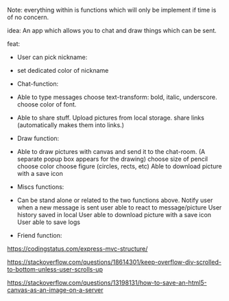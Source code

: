 Note: everything within <!-- --> is functions which will only be implement if time is of no concern. 

idea:
An app which allows you to chat and draw things which can be sent.

feat:

* User can pick nickname:
 - set dedicated color of nickname

* Chat-function:
 - Able to type messages
	choose text-transform: bold, italic, underscore.
    choose color of font.

 - Able to share stuff.
	Upload pictures from local storage.
	share links (automatically makes them into links.)
	<!-- Copy image from website and paste it. (make it into auto img tag) -->

* Draw function:
 - Able to draw pictures with canvas and send it to the chat-room. (A separate popup box appears for the drawing)
	choose size of pencil 
	choose color
	choose figure (circles, rects, etc)
	Able to download picture with a save icon
	<!-- Pick text and adjust it  -->
	<!-- Upload and draw over an image (canvas drawImage() Method) -->

* Miscs functions: 
 - Can be stand alone or related to the two functions above.
	Notify user when a new message is sent
	user able to react to message/picture
	User history saved in local
	User able to download picture with a save icon
	User able to save logs
	<!-- Show history of messages as well as pictures (Database) -->
            
* Friend function:
 <!-- - Able to choose a friend and follow them (Server side work....) -->







https://codingstatus.com/express-mvc-structure/

https://stackoverflow.com/questions/18614301/keep-overflow-div-scrolled-to-bottom-unless-user-scrolls-up

https://stackoverflow.com/questions/13198131/how-to-save-an-html5-canvas-as-an-image-on-a-server
